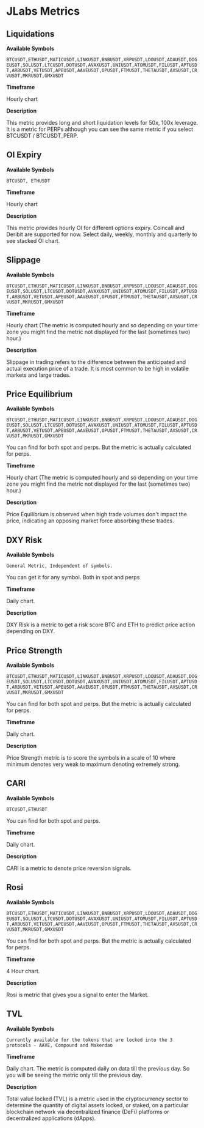 <link rel="stylesheet" href="/stylesheets/extra.css">

# JLabs Metrics

## Liquidations

**Available Symbols**

`BTCUSDT,ETHUSDT,MATICUSDT,LINKUSDT,BNBUSDT,XRPUSDT,LDOUSDT,ADAUSDT,DOGEUSDT,SOLUSDT,LTCUSDT,DOTUSDT,AVAXUSDT,UNIUSDT,ATOMUSDT,FILUSDT,APTUSDT,ARBUSDT,VETUSDT,APEUSDT,AAVEUSDT,OPUSDT,FTMUSDT,THETAUSDT,AXSUSDT,CRVUSDT,MKRUSDT,GMXUSDT`

**Timeframe**

Hourly chart

**Description**

This metric provides long and short liquidation levels for 50x, 100x leverage. It is a metric for PERPs although you can see the same metric if you select BTCUSDT / BTCUSDT_PERP.

## OI Expiry

**Available Symbols**

`BTCUSDT, ETHUSDT`

**Timeframe**

Hourly chart

**Description**

This metric provides hourly OI for different options expiry. Coincall and Deribit are supported for now. Select daily, weekly, monthly and quarterly to see stacked OI chart. 

## Slippage

**Available Symbols**

`BTCUSDT,ETHUSDT,MATICUSDT,LINKUSDT,BNBUSDT,XRPUSDT,LDOUSDT,ADAUSDT,DOGEUSDT,SOLUSDT,LTCUSDT,DOTUSDT,AVAXUSDT,UNIUSDT,ATOMUSDT,FILUSDT,APTUSDT,ARBUSDT,VETUSDT,APEUSDT,AAVEUSDT,OPUSDT,FTMUSDT,THETAUSDT,AXSUSDT,CRVUSDT,MKRUSDT,GMXUSDT`

**Timeframe**

Hourly chart (The metric is computed hourly and so depending on your time zone you might find the metric not displayed for the last (sometimes two) hour.)

**Description**

Slippage in trading refers to the difference between the anticipated and actual execution price of a trade. It is most common to be high in volatile markets and large trades. 

## Price Equilibrium

**Available Symbols**

`BTCUSDT,ETHUSDT,MATICUSDT,LINKUSDT,BNBUSDT,XRPUSDT,LDOUSDT,ADAUSDT,DOGEUSDT,SOLUSDT,LTCUSDT,DOTUSDT,AVAXUSDT,UNIUSDT,ATOMUSDT,FILUSDT,APTUSDT,ARBUSDT,VETUSDT,APEUSDT,AAVEUSDT,OPUSDT,FTMUSDT,THETAUSDT,AXSUSDT,CRVUSDT,MKRUSDT,GMXUSDT`

You can find for both spot and perps. But the metric is actually calculated for perps.

**Timeframe**

Hourly chart (The metric is computed hourly and so depending on your time zone you might find the metric not displayed for the last (sometimes two) hour.)

**Description**

Price Equilibrium is observed when high trade volumes don't impact the price, indicating an opposing market force absorbing these trades. 

## DXY Risk

**Available Symbols**

`General Metric, Independent of symbols.`

You can get it for any symbol. Both in spot and perps

**Timeframe**

Daily chart.

**Description**

DXY Risk is a metric to get a risk score BTC and ETH to predict price action depending on DXY.

## Price Strength

**Available Symbols**

`BTCUSDT,ETHUSDT,MATICUSDT,LINKUSDT,BNBUSDT,XRPUSDT,LDOUSDT,ADAUSDT,DOGEUSDT,SOLUSDT,LTCUSDT,DOTUSDT,AVAXUSDT,UNIUSDT,ATOMUSDT,FILUSDT,APTUSDT,ARBUSDT,VETUSDT,APEUSDT,AAVEUSDT,OPUSDT,FTMUSDT,THETAUSDT,AXSUSDT,CRVUSDT,MKRUSDT,GMXUSDT`

You can find for both spot and perps. But the metric is actually calculated for perps.

**Timeframe**

Daily chart.

**Description**

Price Strength metric is to score the symbols in a scale of 10 where minimum denotes very weak to maximum denoting extremely strong.

## CARI

**Available Symbols**

`BTCUSDT,ETHUSDT`

You can find for both spot and perps.

**Timeframe**

Daily chart.

**Description**

CARI is a metric to denote price reversion signals.

## Rosi

**Available Symbols**

`BTCUSDT,ETHUSDT,MATICUSDT,LINKUSDT,BNBUSDT,XRPUSDT,LDOUSDT,ADAUSDT,DOGEUSDT,SOLUSDT,LTCUSDT,DOTUSDT,AVAXUSDT,UNIUSDT,ATOMUSDT,FILUSDT,APTUSDT,ARBUSDT,VETUSDT,APEUSDT,AAVEUSDT,OPUSDT,FTMUSDT,THETAUSDT,AXSUSDT,CRVUSDT,MKRUSDT,GMXUSDT`

You can find for both spot and perps. But the metric is actually calculated for perps.

**Timeframe**

4 Hour chart.

**Description**

Rosi is metric that gives you a signal to enter the Market.

## TVL

**Available Symbols**

`Currently available for the tokens that are locked into the 3 protocols - AAVE, Compound and Makerdao`

**Timeframe**

Daily chart. 
The metric is computed daily on data till the previous day. So you will be seeing the metric only till the previous day.

**Description**

Total value locked (TVL) is a metric used in the cryptocurrency sector to determine the quantity of digital assets locked, or staked, on a particular blockchain network via decentralized finance (DeFi) platforms or decentralized applications (dApps).
